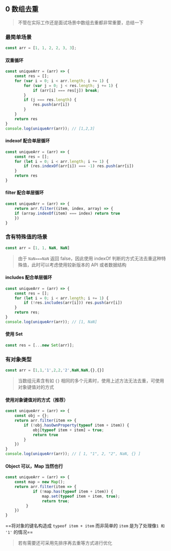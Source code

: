 ## 0 数组去重

> 不管在实际工作还是面试场景中数组去重都非常重要，总结一下

### 最简单场景

```js
const arr = [1, 1, 2, 2, 3, 3];
```

#### 双重循环

```js
const uniqueArr = (arr) => {
    const res = [];
    for (var i = 0; i < arr.length; i += 1) {
        for (var j = 0; j < res.length; j += 1) {
            if (arr[i] === res[j]) break;
        }
        if (j === res.length) {
            res.push(arr[i])
        }
    }
    return res
}
console.log(uniqueArr(arr)); // [1,2,3]
```

#### indexof 配合单层循环

```js
const uniqueArr = (arr) => {
    const res = [];
    for (let i = 0; i < arr.length; i += 1) {
        if (res.indexOf(arr[i]) === -1) res.push(arr[i])
    }
    return res
}
```

#### filter 配合单层循环

```js
const uniqueArr = (arr) => {
    return arr.filter((item, index, array) => {
    if (array.indexOf(item) === index) return true
    })
}
```

### 含有特殊值的场景

```js
const arr = [1, 1, NaN, NaN]
```

> 由于 `NaN===NaN` 返回 false，因此使用 indexOf 判断的方式无法去重这种特殊值，此时可以考虑使用较新版本的 API 或者数据结构

#### includes 配合单层循环

```js
const uniqueArr = (arr) => {
    const res = [];
    for (let i = 0; i < arr.length; i += 1) {
        if (!res.includes(arr[i])) res.push(arr[i])
    }
    return res;
}
console.log(uniqueArr(arr)); // [1, NaN]
```

#### 使用 Set

```js
const res = [...new Set(arr)];
```

### 有对象类型

```js
const arr = [1,1,'1',2,2,'2',NaN,NaN,{},{}]
```

> 当数组元素含有如 `{}` 相同的多个元素时，使用上述方法无法去重，可使用对象键值对的方式

#### **使用对象键值对的方式**（推荐）

```js
const uniqueArr = (arr) => {
    const obj = {};
    return arr.filter(item => {
        if (!obj.hasOwnProperty(typeof item + item)) {
            obj[typeof item + item] = true;
            return true
        }
    })
}
console.log(uniqueArr(arr)); // [ 1, "1", 2, "2", NaN, {} ]
```

#### Object 可以，Map 当然也行

```js
const uniqueArr = (arr) => {
    const map = new Map();
    return arr.filter(item => {
            if (!map.has(typeof item + item)) {
                map.set(typeof item + item, true);
                return true;
         }
    })
}
```

==将对象的键名构造成 `typeof item + item` 而非简单的 `item` 是为了处理像`1 和 '1'` 的情况==

> 若有需要还可采用先排序再去重等方式进行优化



